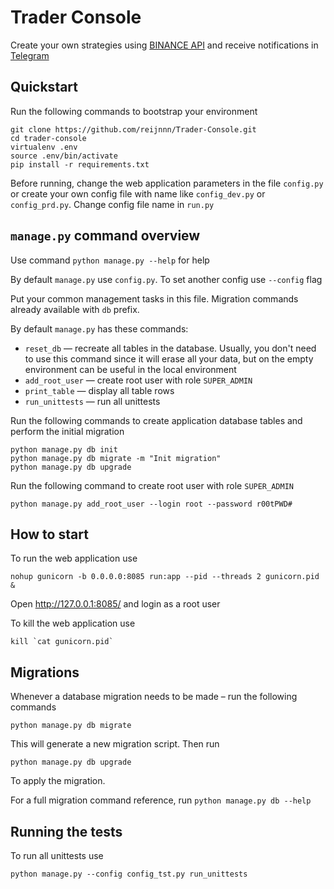 # Trader Console

Create your own strategies using [BINANCE API](https://binance-docs.github.io/apidocs/spot/en/) and receive notifications in [Telegram](https://telegram.org/)

## Quickstart

Run the following commands to bootstrap your environment
```
git clone https://github.com/reijnnn/Trader-Console.git
cd trader-console
virtualenv .env
source .env/bin/activate
pip install -r requirements.txt
```

Before running, change the web application parameters in the file `config.py` or create your own config file with name like `config_dev.py` or `config_prd.py`. Change config file name in `run.py`

## `manage.py` command overview

Use command `python manage.py --help` for help

By default `manage.py` use `config.py`. To set another config use `--config` flag

Put your common management tasks in this file.
Migration commands already available with `db` prefix.

By default `manage.py` has these commands:
* `reset_db` — recreate all tables in the database. Usually, you don't need to use this command since it will erase all your data, but on the empty environment can be useful in the local environment
* `add_root_user` — create root user with role `SUPER_ADMIN`
* `print_table` — display all table rows
* `run_unittests` — run all unittests

Run the following commands to create application database tables and perform the initial migration
```
python manage.py db init
python manage.py db migrate -m "Init migration"
python manage.py db upgrade
```
Run the following command to create root user with role `SUPER_ADMIN`
```
python manage.py add_root_user --login root --password r00tPWD#
```

## How to start

To run the web application use
```
nohup gunicorn -b 0.0.0.0:8085 run:app --pid --threads 2 gunicorn.pid &
```
Open http://127.0.0.1:8085/ and login as a root user

To kill the web application use
```
kill `cat gunicorn.pid`
```

## Migrations

Whenever a database migration needs to be made – run the following commands
```
python manage.py db migrate
```
This will generate a new migration script. Then run
```
python manage.py db upgrade
```
To apply the migration.

For a full migration command reference, run `python manage.py db --help`

## Running the tests

To run all unittests use

`python manage.py --config config_tst.py run_unittests`

